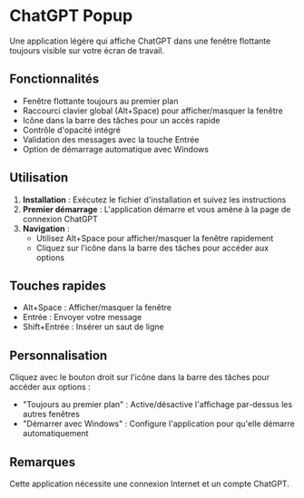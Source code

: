 # ChatGPT Popup

Une application légère qui affiche ChatGPT dans une fenêtre flottante toujours visible sur votre écran de travail.

## Fonctionnalités

- Fenêtre flottante toujours au premier plan
- Raccourci clavier global (Alt+Space) pour afficher/masquer la fenêtre
- Icône dans la barre des tâches pour un accès rapide
- Contrôle d'opacité intégré
- Validation des messages avec la touche Entrée
- Option de démarrage automatique avec Windows

## Utilisation

1. **Installation** : Exécutez le fichier d'installation et suivez les instructions
2. **Premier démarrage** : L'application démarre et vous amène à la page de connexion ChatGPT
3. **Navigation** :
   - Utilisez Alt+Space pour afficher/masquer la fenêtre rapidement
   - Cliquez sur l'icône dans la barre des tâches pour accéder aux options

## Touches rapides

- Alt+Space : Afficher/masquer la fenêtre
- Entrée : Envoyer votre message
- Shift+Entrée : Insérer un saut de ligne

## Personnalisation

Cliquez avec le bouton droit sur l'icône dans la barre des tâches pour accéder aux options :
- "Toujours au premier plan" : Active/désactive l'affichage par-dessus les autres fenêtres
- "Démarrer avec Windows" : Configure l'application pour qu'elle démarre automatiquement

## Remarques

Cette application nécessite une connexion Internet et un compte ChatGPT.
